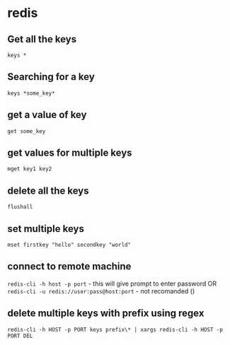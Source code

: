 # redis

## Get all the keys

`keys *`

## Searching for a key
`keys *some_key*`


## get a value of key
`get some_key`


## get values for multiple keys

`mget key1 key2`

## delete all the keys

`flushall`

## set multiple keys

`mset firstkey "hello" secondkey "world"`

## connect to remote machine

`redis-cli -h host -p port` - this will give prompt to enter password 
OR
`redis-cli -u redis://user:pass@host:port` - not recomanded ()


## delete multiple keys with prefix using regex

`redis-cli -h HOST -p PORT keys prefix\* | xargs redis-cli -h HOST -p PORT DEL`




